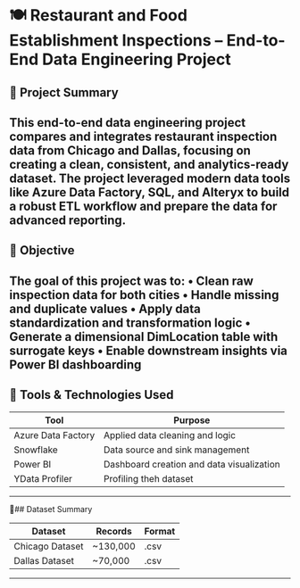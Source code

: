 # 🍽️ Restaurant and Food Establishment Inspections – End-to-End Data Engineering Project

## 📝 Project Summary

This end-to-end data engineering project compares and integrates restaurant inspection data from Chicago and Dallas, focusing on creating a clean, consistent, and analytics-ready dataset. The project leveraged modern data tools like Azure Data Factory, SQL, and Alteryx to build a robust ETL workflow and prepare the data for advanced reporting.
---
## 🎯 Objective

The goal of this project was to:
	•	Clean raw inspection data for both cities
	•	Handle missing and duplicate values
	•	Apply data standardization and transformation logic
	•	Generate a dimensional DimLocation table with surrogate keys
	•	Enable downstream insights via Power BI dashboarding
-----
## 🧰  Tools & Technologies Used

| Tool               | Purpose                                   | 
|--------------------|-------------------------------------------|
| Azure Data Factory | Applied data cleaning and logic           |
| Snowflake          | Data source and sink management           |
| Power BI           | Dashboard creation and data visualization |
| YData Profiler     | Profiling theh dataset                    |

----
📂## Dataset Summary

|Dataset          | Records      | Format | 
|-----------------|--------------|--------|
|Chicago Dataset  | ~130,000     | .csv   |
|Dallas Dataset   | ~70,000      | .csv   |
----










